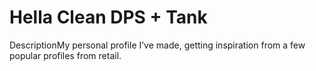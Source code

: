 # Hella Clean DPS + Tank

DescriptionMy personal profile I’ve made, getting inspiration from a few popular profiles from retail.
